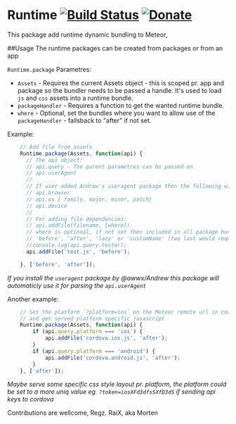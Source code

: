 Runtime [![Build Status](https://travis-ci.org/raix/Meteor-runtime.png?branch=master)](https://travis-ci.org/raix/Meteor-runtime) [![Donate](https://www.paypalobjects.com/en_US/i/btn/btn_donate_SM.gif)](https://www.paypal.com/cgi-bin/webscr?cmd=_s-xclick&hosted_button_id=RT7MRRYH39QTN)
============

This package add runtime dynamic bundling to Meteor,

##Usage
The runtime packages can be created from packages or from an app

`Runtime.package` Parametres:
* `Assets` - Requires the current Assets object - this is scoped pr. app and package so the bundler needs to be passed a handle. It's used to load `js` and `css` assets into a runtime bundle.
* `packageHandler` - Requires a function to get the wanted runtime bundle.
* `where` - Optional, set the bundles where you want to allow use of the `packageHandler` - fallsback to "after" if not set.

Example:
```js
	// Add file from assets
	Runtime.package(Assets, function(api) {
	  // The api object:
	  // api.query - The parent parametres can be passed on
	  // api.userAgent
	  //
	  // If user added Andrew's useragent package then the following will be available:
	  // api.browser
	  // api.os { family, major, minor, patch}
	  // api.device
	  //
	  // For adding file dependencies:
	  // api.addFile(filename, [where])
	  // where is optional, if not set then included in all package bundles
	  // 'before', 'after', 'lazy' or 'customName' (two last would require manual loading / lazyloading)
	  //console.log(api.query.tester);
	  api.addFile('test.js', 'before');

	}, ['before', 'after']);
```
*If you install the `useragent` package by @awwx/Andrew this package will automaticly use it for parsing the `api.userAgent`*

Another example:
```js
	// Set the platform `?platform=ios` on the Meteor remote url in cordova
	// and get served platform specific javascript
	Runtime.package(Assets, function(api) {
		if (api.query.platform === 'ios') {
			api.addFile('cordova.ios.js', 'after');
		}
		if (api.query.platform === 'android') {
			api.addFile('cordova.android.js', 'after');
		}
	}, ['after']);
```
*Maybe serve some specific css style layout pr. platform, the platform could be set to a more uniq value eg. `?token=iosXFd3dfsSXfD3dS` if sending api keys to cordova*


Contributions are wellcome, Regz. RaiX, aka Morten